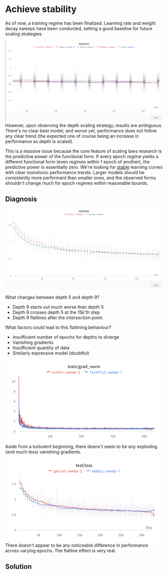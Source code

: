 # Achieve stability

As of now, a training regime has been finalized. Learning rate and weight decay sweeps have been conducted, setting a good baseline for future scaling strategies.

![W&B results towards final steps of training regime](2023-07-09-13-06-43.png)
However, upon observing the depth scaling strategy, results are ambiguous. There's no clear best model, and worse yet, performance does not follow any clear trend (the expected one of course being an increase in performance as depth is scaled). 

This is a massive issue because the core feature of scaling laws research is the predictive power of the functional form. If every epoch regime yields a different functional form (even regimes within 1 epoch of another), the predictive power is essentially zero. We're looking for <ins>stable</ins> learning curves with clear monotonic performance trends. Larger models should be consistently more performant than smaller ones, and the observed forms shouldn't change much for epoch regimes within reasonable bounds.

## Diagnosis

![Depth 9 vs depth 5](2023-07-09-15-43-52.png)

What changes between depth 5 and depth 9?

- Depth 9 starts out much worse than depth 5
- Depth 9 crosses depth 5 at the 15k'th step
- Depth 9 flatlines after the intersection point.

What factors could lead to this flatlining behaviour?

- Insufficient number of epochs for depths to diverge
- Vanishing gradients
- Insufficient quantity of data
- Similarly expressive model (doubtful)

![](grad_graph.png)
Aside from a turbulent beginning, there doens't seem to be any exploding (and much less) vanishing gradients.

![](increased_epochs_graph.png)
There doesn't appear to be any noticeable difference in performance across varying epochs. The flatline effect is very real.

## Solution